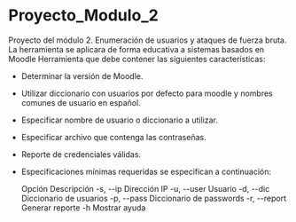 
# Proyecto_Modulo_2

Proyecto del módulo 2. Enumeración de usuarios y ataques de fuerza bruta.
La herramienta se aplicara de forma educativa a sistemas basados en Moodle
Herramienta que debe contener las siguientes características:

- Determinar la versión de Moodle.
- Utilizar diccionario con usuarios por defecto para moodle y nombres comunes de usuario en español.
- Especificar nombre de usuario o diccionario a utilizar.
- Especificar archivo que contenga las contraseñas.
- Reporte de credenciales válidas.
- Especificaciones mínimas requeridas se especifican a continuación:
    
    Opción        Descripción
    -s, --ip      Dirección IP
    -u, --user    Usuario
    -d, --dic     Diccionario de usuarios
    -p, --pass    Diccionario de passwords
    -r, --report  Generar reporte
    -h            Mostrar ayuda
    
